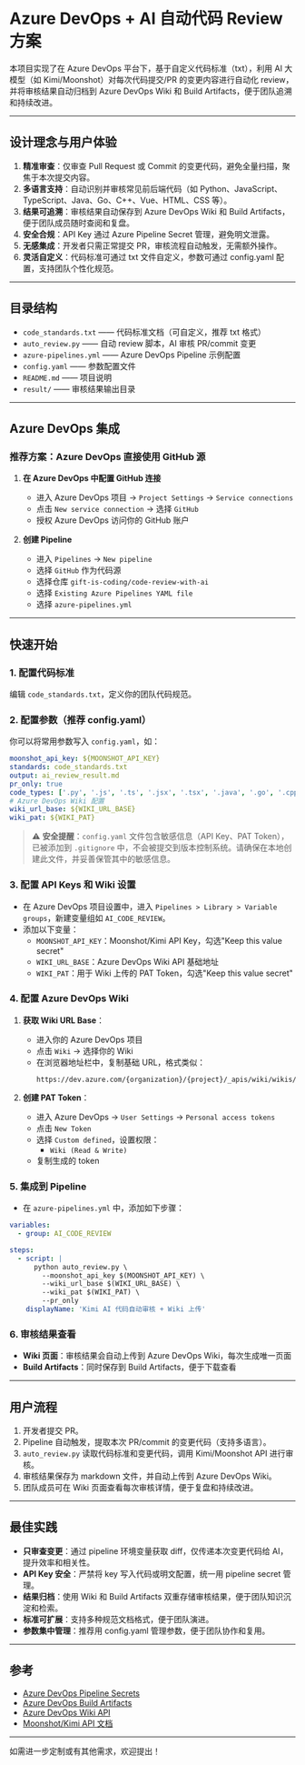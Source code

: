 # Azure DevOps + AI 自动代码 Review 方案

本项目实现了在 Azure DevOps 平台下，基于自定义代码标准（txt），利用 AI 大模型（如 Kimi/Moonshot）对每次代码提交/PR 的变更内容进行自动化 review，并将审核结果自动归档到 Azure DevOps Wiki 和 Build Artifacts，便于团队追溯和持续改进。

---

## 设计理念与用户体验

1. **精准审查**：仅审查 Pull Request 或 Commit 的变更代码，避免全量扫描，聚焦于本次提交内容。
2. **多语言支持**：自动识别并审核常见前后端代码（如 Python、JavaScript、TypeScript、Java、Go、C++、Vue、HTML、CSS 等）。
3. **结果可追溯**：审核结果自动保存到 Azure DevOps Wiki 和 Build Artifacts，便于团队成员随时查阅和复盘。
4. **安全合规**：API Key 通过 Azure Pipeline Secret 管理，避免明文泄露。
5. **无感集成**：开发者只需正常提交 PR，审核流程自动触发，无需额外操作。
6. **灵活自定义**：代码标准可通过 txt 文件自定义，参数可通过 config.yaml 配置，支持团队个性化规范。

---

## 目录结构

- `code_standards.txt`    —— 代码标准文档（可自定义，推荐 txt 格式）
- `auto_review.py`        —— 自动 review 脚本，AI 审核 PR/commit 变更
- `azure-pipelines.yml`   —— Azure DevOps Pipeline 示例配置
- `config.yaml`           —— 参数配置文件
- `README.md`             —— 项目说明
- `result/`               —— 审核结果输出目录

---

## Azure DevOps 集成

### 推荐方案：Azure DevOps 直接使用 GitHub 源

1. **在 Azure DevOps 中配置 GitHub 连接**
   - 进入 Azure DevOps 项目 → `Project Settings` → `Service connections`
   - 点击 `New service connection` → 选择 `GitHub`
   - 授权 Azure DevOps 访问你的 GitHub 账户

2. **创建 Pipeline**
   - 进入 `Pipelines` → `New pipeline`
   - 选择 `GitHub` 作为代码源
   - 选择仓库 `gift-is-coding/code-review-with-ai`
   - 选择 `Existing Azure Pipelines YAML file`
   - 选择 `azure-pipelines.yml`

---

## 快速开始

### 1. 配置代码标准
编辑 `code_standards.txt`，定义你的团队代码规范。

### 2. 配置参数（推荐 config.yaml）
你可以将常用参数写入 `config.yaml`，如：
```yaml
moonshot_api_key: ${MOONSHOT_API_KEY}
standards: code_standards.txt
output: ai_review_result.md
pr_only: true
code_types: ['.py', '.js', '.ts', '.jsx', '.tsx', '.java', '.go', '.cpp', '.vue', '.html', '.css']
# Azure DevOps Wiki 配置
wiki_url_base: ${WIKI_URL_BASE}
wiki_pat: ${WIKI_PAT}
```

> ⚠️ **安全提醒**：`config.yaml` 文件包含敏感信息（API Key、PAT Token），已被添加到 `.gitignore` 中，不会被提交到版本控制系统。请确保在本地创建此文件，并妥善保管其中的敏感信息。

### 3. 配置 API Keys 和 Wiki 设置
- 在 Azure DevOps 项目设置中，进入 `Pipelines > Library > Variable groups`，新建变量组如 `AI_CODE_REVIEW`。
- 添加以下变量：
  - `MOONSHOT_API_KEY`：Moonshot/Kimi API Key，勾选"Keep this value secret"
  - `WIKI_URL_BASE`：Azure DevOps Wiki API 基础地址
  - `WIKI_PAT`：用于 Wiki 上传的 PAT Token，勾选"Keep this value secret"

### 4. 配置 Azure DevOps Wiki
1. **获取 Wiki URL Base**：
   - 进入你的 Azure DevOps 项目
   - 点击 `Wiki` → 选择你的 Wiki
   - 在浏览器地址栏中，复制基础 URL，格式类似：
     ```
     https://dev.azure.com/{organization}/{project}/_apis/wiki/wikis/{wikiIdentifier}/pages
     ```

2. **创建 PAT Token**：
   - 进入 Azure DevOps → `User Settings` → `Personal access tokens`
   - 点击 `New Token`
   - 选择 `Custom defined`，设置权限：
     - `Wiki (Read & Write)`
   - 复制生成的 token

### 5. 集成到 Pipeline
- 在 `azure-pipelines.yml` 中，添加如下步骤：
```yaml
variables:
  - group: AI_CODE_REVIEW

steps:
  - script: |
      python auto_review.py \
        --moonshot_api_key $(MOONSHOT_API_KEY) \
        --wiki_url_base $(WIKI_URL_BASE) \
        --wiki_pat $(WIKI_PAT) \
        --pr_only
    displayName: 'Kimi AI 代码自动审核 + Wiki 上传'
```

### 6. 审核结果查看
- **Wiki 页面**：审核结果会自动上传到 Azure DevOps Wiki，每次生成唯一页面
- **Build Artifacts**：同时保存到 Build Artifacts，便于下载查看

---

## 用户流程

1. 开发者提交 PR。
2. Pipeline 自动触发，提取本次 PR/commit 的变更代码（支持多语言）。
3. `auto_review.py` 读取代码标准和变更代码，调用 Kimi/Moonshot API 进行审核。
4. 审核结果保存为 markdown 文件，并自动上传到 Azure DevOps Wiki。
5. 团队成员可在 Wiki 页面查看每次审核详情，便于复盘和持续改进。

---

## 最佳实践
- **只审查变更**：通过 pipeline 环境变量获取 diff，仅传递本次变更代码给 AI，提升效率和相关性。
- **API Key 安全**：严禁将 key 写入代码或明文配置，统一用 pipeline secret 管理。
- **结果归档**：使用 Wiki 和 Build Artifacts 双重存储审核结果，便于团队知识沉淀和检索。
- **标准可扩展**：支持多种规范文档格式，便于团队演进。
- **参数集中管理**：推荐用 config.yaml 管理参数，便于团队协作和复用。

---

## 参考
- [Azure DevOps Pipeline Secrets](https://learn.microsoft.com/en-us/azure/devops/pipelines/process/variables)
- [Azure DevOps Build Artifacts](https://learn.microsoft.com/en-us/azure/devops/pipelines/artifacts/build-artifacts)
- [Azure DevOps Wiki API](https://learn.microsoft.com/en-us/rest/api/azure/devops/wiki/pages/create-or-update?view=azure-devops-rest-7.1)
- [Moonshot/Kimi API 文档](https://platform.moonshot.cn/docs/api-reference)

---

如需进一步定制或有其他需求，欢迎提出！ 